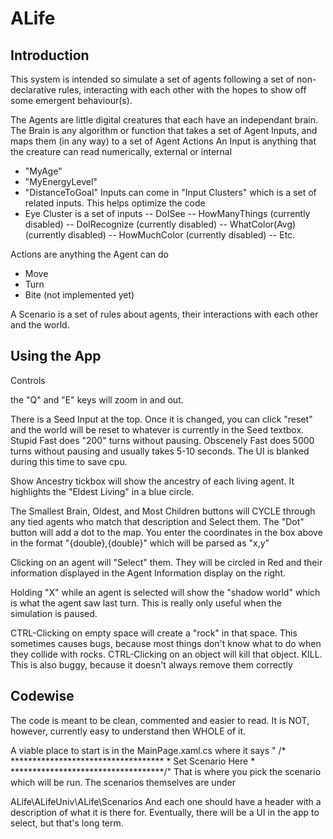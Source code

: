 # ALife

## Introduction

This system is intended so simulate a set of agents following a set of non-declarative rules, interacting with each other with the hopes to show off some emergent behaviour(s).

The Agents are little digital creatures that each have an independant brain.
The Brain is any algorithm or function that takes a set of Agent Inputs, and maps them (in any way) to a set of Agent Actions
An Input is anything that the creature can read numerically, external or internal
- "MyAge"
- "MyEnergyLevel"
- "DistanceToGoal"
Inputs can come in "Input Clusters" which is a set of related inputs. This helps optimize the code
- Eye Cluster is a set of inputs 
-- DoISee
-- HowManyThings (currently disabled)
-- DoIRecognize (currently disabled)
-- WhatColor(Avg) (currently disabled)
-- HowMuchColor (currently disabled)
-- Etc.

Actions are anything the Agent can do
- Move
- Turn
- Bite (not implemented yet)

A Scenario is a set of rules about agents, their interactions with each other and the world.

## Using the App

Controls

the "Q" and "E" keys will zoom in and out.

There is a Seed Input at the top. Once it is changed, you can click "reset" and the world will be reset to whatever is currently in the Seed textbox.
Stupid Fast does "200" turns without pausing.
Obscenely Fast does 5000 turns without pausing and usually takes 5-10 seconds. The UI is blanked during this time to save cpu.

Show Ancestry tickbox will show the ancestry of each living agent. It highlights the "Eldest Living" in a blue circle.

The Smallest Brain, Oldest, and Most Children buttons will CYCLE through any tied agents who match that description and Select them.
The "Dot" button will add a dot to the map. You enter the coordinates in the box above in the format "{double},{double}" which will be parsed as "x,y"

Clicking on an agent will "Select" them. They will be circled in Red and their information displayed in the Agent Information display on the right.

Holding "X" while an agent is selected will show the "shadow world" which is what the agent saw last turn. This is really only useful when the simulation is paused.

CTRL-Clicking on empty space will create a "rock" in that space. This sometimes causes bugs, because most things don't know what to do when they collide with rocks. 
CTRL-Clicking on an object will kill that object. KILL. This is also buggy, because it doesn't always remove them correctly


## Codewise

The code is meant to be clean, commented and easier to read. 
It is NOT, however, currently easy to understand then WHOLE of it. 

A viable place to start is in the MainPage.xaml.cs where it says 
"            /* ***********************************
             * Set Scenario Here
             * ***********************************/"
That is where you pick the scenario which will be run. 
The scenarios themselves are under

ALife\ALifeUniv\ALife\Scenarios
And each one should have a header with a description of what it is there for.
Eventually, there will be a UI in the app to select, but that's long term.
